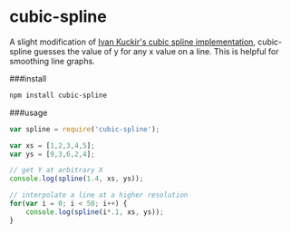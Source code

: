 cubic-spline
===

A slight modification of [Ivan Kuckir's cubic spline implementation](http://blog.ivank.net/interpolation-with-cubic-splines.html), cubic-spline guesses the value of y for any x value on a line. This is helpful for smoothing line graphs.

###install

```sh
npm install cubic-spline
```

###usage

```js
var spline = require('cubic-spline');

var xs = [1,2,3,4,5];
var ys = [9,3,6,2,4];

// get Y at arbitrary X
console.log(spline(1.4, xs, ys));

// interpolate a line at a higher resolution
for(var i = 0; i < 50; i++) {
    console.log(spline(i*.1, xs, ys));
}
```